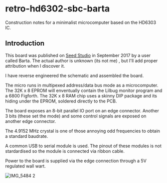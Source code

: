 # retro-hd6302-sbc-barta
Construction notes for a minimalist microcomputer based on the HD6303 IC.

## Introduction

This board was published on [Seed Studio](https://www.seeedstudio.com/Hitachi-HD6303-Single-Board-Computer-(SBC)-g-1017489) in September 2017 by a user called Barta. The actual author is unknown (its not me) , but I'll add proper attribution when I discover it.

I have reverse engineered the schematic and assembled the board. 

The micro runs in multipexed address/data bus mode as a microcomputer.
The 32K x 8 EPROM will enventually contain the Lilbug monitor program and a 6800 Figforth.
The 32K x 8 RAM chip uses a skinny DIP package and its hiding under the EPROM, 
soldered directly to the PCB.

The board exposes an 8-bit parallel IO port on an edge connector.
Another 3 bits (these set the mode) and some control signals are exposed on another edge connector.

The 4.9152 MHz crystal is one of those annoying odd frequencies to obtain a standard baudrate.

A common USB to serial module is used. 
The pinout of these modules is not stardardised so the module is connected via ribbon cable.

Power to the board is supplied via the edge connection through a 5V regulated wall wart.

![IMG_5484 2](https://user-images.githubusercontent.com/1712402/196090757-239bce5f-099a-4dab-af43-f08a50b5a755.jpg)

